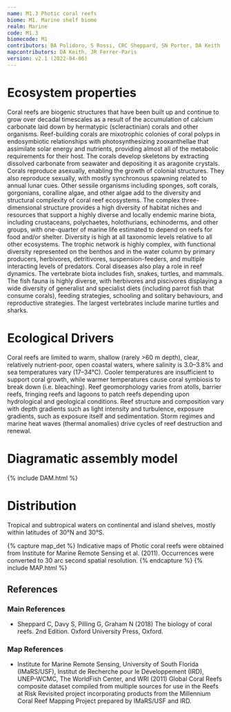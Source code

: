 ```yaml
---
name: M1.3 Photic coral reefs
biome: M1. Marine shelf biome
realm: Marine
code: M1.3
biomecode: M1
contributors: BA Polidoro, S Rossi, CRC Sheppard, SN Porter, DA Keith
mapcontributors: DA Keith, JR Ferrer-Paris
version: v2.1 (2022-04-06)
---
```

# Ecosystem properties

Coral reefs are biogenic structures that have been built up and continue to grow over decadal timescales as a result of the accumulation of calcium carbonate laid down by hermatypic (scleractinian) corals and other organisms. Reef-building corals are mixotrophic colonies of coral polyps in endosymbiotic relationships with photosynthesizing zooxanthellae that assimilate solar energy and nutrients, providing almost all of the metabolic requirements for their host. The corals develop skeletons by extracting dissolved carbonate from seawater and depositing it as aragonite crystals. Corals reproduce asexually, enabling the growth of colonial structures. They also reproduce sexually, with mostly synchronous spawning related to annual lunar cues. Other sessile organisms including sponges, soft corals, gorgonians, coralline algae, and other algae add to the diversity and structural complexity of coral reef ecosystems. The complex three-dimensional structure provides a high diversity of habitat niches and resources that support a highly diverse and locally endemic marine biota, including crustaceans, polychaetes, holothurians, echinoderms, and other groups, with one-quarter of marine life estimated to depend on reefs for food and/or shelter. Diversity is high at all taxonomic levels relative to all other ecosystems. The trophic network is highly complex, with functional diversity represented on the benthos and in the water column by primary producers, herbivores, detritivores, suspension-feeders, and multiple interacting levels of predators. Coral diseases also play a role in reef dynamics. The vertebrate biota includes fish, snakes, turtles, and mammals. The fish fauna is highly diverse, with herbivores and piscivores displaying a wide diversity of generalist and specialist diets (including parrot fish that consume corals), feeding strategies, schooling and solitary behaviours, and reproductive strategies. The largest vertebrates include marine turtles and sharks.

# Ecological Drivers

Coral reefs are limited to warm, shallow (rarely >60 m depth), clear, relatively nutrient-poor, open coastal waters, where salinity is 3.0–3.8% and sea temperatures vary (17–34°C). Cooler temperatures are insufficient to support coral growth, while warmer temperatures cause coral symbiosis to break down (i.e. bleaching). Reef geomorphology varies from atolls, barrier reefs, fringing reefs and lagoons to patch reefs depending upon hydrological and geological conditions. Reef structure and composition vary with depth gradients such as light intensity and turbulence, exposure gradients, such as exposure itself and sedimentation. Storm regimes and marine heat waves (thermal anomalies) drive cycles of reef destruction and renewal.

# Diagramatic assembly model

{% include DAM.html %}

# Distribution

Tropical and subtropical waters on continental and island shelves, mostly within latitudes of 30°N and 30°S.

{% capture map_det %}
Indicative maps of Photic coral reefs were obtained from Institute for Marine Remote Sensing et al. (2011). Occurrences were converted to 30 arc second spatial resolution.
{% endcapture %}
{% include MAP.html %}

## References
### Main References
* Sheppard C, Davy S, Pilling G, Graham N (2018) The biology of coral reefs. 2nd Edition. Oxford University Press, Oxford.
### Map References
* Institute for Marine Remote Sensing, University of South Florida (IMaRS/USF), Institut de Recherche pour le Développement (IRD), UNEP-WCMC, The WorldFish Center, and WRI (2011) Global Coral Reefs composite dataset compiled from multiple sources for use in the Reefs at Risk Revisited project incorporating products from the Millennium Coral Reef Mapping Project prepared by IMaRS/USF and IRD.
